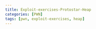 ```yaml
---
title: Exploit-exercises-Protostar-Heap
categories: [PWN]
tags: [pwn, exploit-exercises, heap]
---
```




